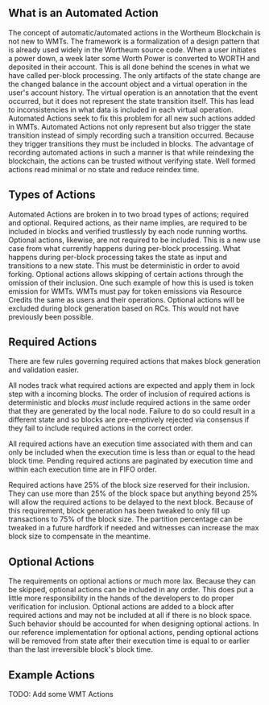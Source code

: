 
What is an Automated Action
---------------------------

The concept of automatic/automated actions in the Wortheum Blockchain is not new to WMTs. The framework is a formalization of a design pattern that is already used widely in the Wortheum source code. When a user initiates a power down, a week later some Worth Power is converted to WORTH and deposited in their account. This is all done behind the scenes in what we have called per-block processing. The only artifacts of the state change are the changed balance in the account object and a virtual operation in the user's account history. The virtual operation is an annotation that the event occurred, but it does not represent the state transition itself. This has lead to inconsistencies in what data is included in each virtual operation. Automated Actions seek to fix this problem for all new such actions added in WMTs. Automated Actions not only represent but also trigger the state transition instead of simply recording such a transition occurred. Because they trigger transitions they must be included in blocks. The advantage of recording automated actions in such a manner is that while reindexing the blockchain, the actions can be trusted without verifying state. Well formed actions read minimal or no state and reduce reindex time.

Types of Actions
----------------

Automated Actions are broken in to two broad types of actions; required and optional. Required actions, as their name implies, are required to be included in blocks and verified trustlessly by each node running worths. Optional actions, likewise, are not required to be included. This is a new use case from what currently happens during per-block processing. What happens during per-block processing takes the state as input and transitions to a new state. This must be deterministic in order to avoid forking. Optional actions allows skipping of certain actions through the omission of their inclusion. One such example of how this is used is token emission for WMTs. WMTs must pay for token emissions via Resource Credits the same as users and their operations. Optional actions will be excluded during block generation based on RCs. This would not have previously been possible.

Required Actions
----------------

There are few rules governing required actions that makes block generation and validation easier.

All nodes track what required actions are expected and apply them in lock step with a incoming blocks. The order of inclusion of required actions is deterministic and blocks *must* include required actions in the same order that they are generated by the local node. Failure to do so could result in a different state and so blocks are pre-emptively rejected via consensus if they fail to include required actions in the correct order.

All required actions have an execution time associated with them and can only be included when the execution time is less than or equal to the head block time. Pending required actions are paginated by execution time and within each execution time are in FIFO order.

Required actions have 25% of the block size reserved for their inclusion. They can use more than 25% of the block space but anything beyond 25% will allow the required actions to be delayed to the next block. Because of this requirement, block generation has been tweaked to only fill up transactions to 75% of the block size. The partition percentage can be tweaked in a future hardfork if needed and witnesses can increase the max block size to compensate in the meantime.

Optional Actions
----------------

The requirements on optional actions or much more lax. Because they can be skipped, optional actions can be included in any order. This does put a little more responsibility in the hands of the developers to do proper verification for inclusion. Optional actions are added to a block after required actions and may not be included at all if there is no block space. Such behavior should be accounted for when designing optional actions. In our reference implementation for optional actions, pending optional actions will be removed from state after their execution time is equal to or earlier than the last irreversible block's block time.

Example Actions
---------------

TODO: Add some WMT Actions
